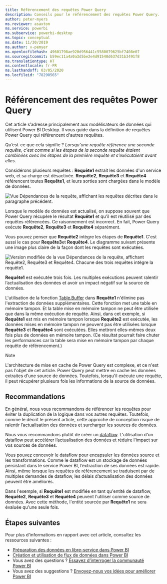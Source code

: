 ```yaml
---
title: Référencement des requêtes Power Query
description: Conseils pour le référencement des requêtes Power Query.
author: peter-myers
ms.reviewer: asaxton
ms.service: powerbi
ms.subservice: powerbi-desktop
ms.topic: conceptual
ms.date: 11/30/2019
ms.author: v-pemyer
ms.openlocfilehash: 49601798ae920d956441c5580079625bf7408e07
ms.sourcegitcommit: b59ec11a4a0a3d5be2e4d91548d637d31b3491f8
ms.translationtype: HT
ms.contentlocale: fr-FR
ms.lasthandoff: 03/05/2020
ms.locfileid: "78290565"
---
```

# <a name="referencing-power-query-queries"></a>Référencement des requêtes Power Query

Cet article s’adresse principalement aux modélisateurs de données qui utilisent Power BI Desktop. Il vous guide dans la définition de requêtes Power Query qui référencent d'autres requêtes.

Qu’est-ce que cela signifie ? _Lorsqu'une requête référence une seconde requête, c'est comme si les étapes de la seconde requête étaient combinées avec les étapes de la première requête et s'exécutaient avant elles._

Considérons plusieurs requêtes : **Requête1** extrait les données d'un service web, et sa charge est désactivée. **Requête2**, **Requête3** et **Requête4** référencent toutes **Requête1**, et leurs sorties sont chargées dans le modèle de données.

![Vue Dépendances de la requête, affichant les requêtes décrites dans le paragraphe précédent.](media/power-query-referenced-queries/query-dependencies-web-service.png)

Lorsque le modèle de données est actualisé, on suppose souvent que Power Query récupère le résultat **Requête1** et qu'il est réutilisé par des requêtes référencées. Ce raisonnement est incorrect. En fait, Power Query exécute **Requête2**, **Requête3** et **Requête4** séparément.

Vous pouvez penser que **Requête2** intègre les étapes de **Requête1**. C'est aussi le cas pour **Requête3**et **Requête4**. Le diagramme suivant présente une image plus claire de la façon dont les requêtes sont exécutées.

![Version modifiée de la vue Dépendances de la requête, affichant Requête2, Requête3 et Requête4. Chacune des trois requêtes intègre la requête1.](media/power-query-referenced-queries/query-dependencies-web-service-concept.png)

**Requête1** est exécutée trois fois. Les multiples exécutions peuvent ralentir l’actualisation des données et avoir un impact négatif sur la source de données.

L'utilisation de la fonction [Table.Buffer](/powerquery-m/table-buffer) dans **Requête1** n'élimine pas l'extraction de données supplémentaires. Cette fonction met une table en mémoire tampon. Et la table mise en mémoire tampon ne peut être utilisée que dans la même exécution de requête. Ainsi, dans cet exemple, si **Requête1** est mis en mémoire tampon lorsque **Requête2** est exécutée, les données mises en mémoire tampon ne peuvent pas être utilisées lorsque **Requête3** et **Requête4** sont exécutées. Elles mettront elles-mêmes deux fois plus de données en mémoire tampon. (Ce résultat pourrait faire chuter les performances car la table sera mise en mémoire tampon par chaque requête de référencement.)

> [!NOTE]
> L'architecture de mise en cache de Power Query est complexe, et ce n'est pas l'objet de cet article. Power Query peut mettre en cache les données extraites d'une source de données. Toutefois, lorsqu'il exécute une requête, il peut récupérer plusieurs fois les informations de la source de données.

## <a name="recommendations"></a>Recommandations

En général, nous vous recommandons de référencer les requêtes pour éviter la duplication de la logique dans vos autres requêtes. Toutefois, comme le décrit le présent article, cette approche de conception risque de ralentir l’actualisation des données et surcharger les sources de données.

Nous vous recommandons plutôt de créer un [dataflow](../service-dataflows-overview.md). L'utilisation d'un dataflow peut accélérer l’actualisation des données et réduire l'impact sur vos sources de données.

Vous pouvez concevoir le dataflow pour encapsuler les données source et les transformations. Comme le dataflow est un stockage de données persistant dans le service Power BI, l’extraction de ses données est rapide. Ainsi, même lorsque les requêtes de référencement se traduisent par de multiples demandes de dataflow, les délais d’actualisation des données peuvent être améliorés.

Dans l'exemple, si **Requête1** est modifiée en tant qu'entité de dataflow, **Requête2**, **Requête3** et **Requête4** peuvent l'utiliser comme source de données. Avec cette méthode, l'entité sourcée par **Requête1** ne sera évaluée qu'une seule fois.

## <a name="next-steps"></a>Étapes suivantes

Pour plus d’informations en rapport avec cet article, consultez les ressources suivantes :

- [Préparation des données en libre-service dans Power BI](../service-dataflows-overview.md)
- [Création et utilisation de flux de données dans Power BI](../service-dataflows-create-use.md)
- Vous avez des questions ? [Essayez d’interroger la communauté Power BI](https://community.powerbi.com/)
- Vous avez des suggestions ? [Envoyez-nous vos idées pour améliorer Power BI](https://ideas.powerbi.com/)
